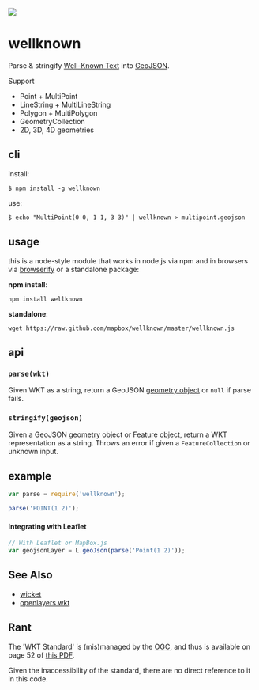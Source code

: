 [![](https://ci.testling.com/mapbox/wellknown.png)](https://ci.testling.com/mapbox/wellknown)

# wellknown

Parse & stringify [Well-Known Text](http://en.wikipedia.org/wiki/Well-known_text) into [GeoJSON](http://www.geojson.org/).

Support

* Point + MultiPoint
* LineString + MultiLineString
* Polygon + MultiPolygon
* GeometryCollection
* 2D, 3D, 4D geometries

## cli

install:

    $ npm install -g wellknown

use:

    $ echo "MultiPoint(0 0, 1 1, 3 3)" | wellknown > multipoint.geojson

## usage

this is a node-style module that works in node.js via npm and in browsers via
[browserify](https://github.com/substack/node-browserify) or a standalone package:

**npm install**:

    npm install wellknown

**standalone**:

    wget https://raw.github.com/mapbox/wellknown/master/wellknown.js

## api

### `parse(wkt)`

Given WKT as a string, return a GeoJSON [geometry object](http://geojson.org/geojson-spec.html#geometry-objects)
or `null` if parse fails.

### `stringify(geojson)`

Given a GeoJSON geometry object or Feature object, return a WKT representation
as a string. Throws an error if given a `FeatureCollection` or unknown input.

## example

```js
var parse = require('wellknown');

parse('POINT(1 2)');
```

#### Integrating with Leaflet

```js
// With Leaflet or MapBox.js
var geojsonLayer = L.geoJson(parse('Point(1 2)'));
```

## See Also

* [wicket](https://github.com/arthur-e/Wicket)
* [openlayers wkt](https://github.com/openlayers/openlayers/blob/master/lib/OpenLayers/Format/WKT.js)

## Rant

The 'WKT Standard' is (mis)managed by the [OGC](http://www.opengeospatial.org/),
and thus is available on page 52 of [this PDF](http://www.opengeospatial.org/standards/sfa).

Given the inaccessibility of the standard, there are no direct reference to it
in this code.
